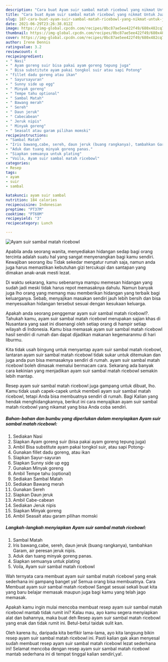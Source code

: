 ```yaml
---
description: "Cara buat Ayam suir sambal matah ricebowl yang nikmat Untuk Jualan"
title: "Cara buat Ayam suir sambal matah ricebowl yang nikmat Untuk Jualan"
slug: 187-cara-buat-ayam-suir-sambal-matah-ricebowl-yang-nikmat-untuk-jualan
date: 2021-06-29T23:26:38.012Z
image: https://img-global.cpcdn.com/recipes/0bc87ae5ee422f49/680x482cq70/ayam-suir-sambal-matah-ricebowl-foto-resep-utama.jpg
thumbnail: https://img-global.cpcdn.com/recipes/0bc87ae5ee422f49/680x482cq70/ayam-suir-sambal-matah-ricebowl-foto-resep-utama.jpg
cover: https://img-global.cpcdn.com/recipes/0bc87ae5ee422f49/680x482cq70/ayam-suir-sambal-matah-ricebowl-foto-resep-utama.jpg
author: Irene Dennis
ratingvalue: 3.2
reviewcount: 4
recipeingredient:
- " Nasi"
- " Ayam goreng suir bisa pakai ayam goreng tepung juga"
- " Bisa substitute ayam pakai tongkol suir atau sapi Potong"
- "fillet dadu goreng atau ikan"
- " Sayursayuran"
- " Sunny side up egg"
- " Minyak goreng"
- " Tempe tahu optional"
- " Sambal Matah"
- " Bawang merah"
- " Sereh"
- " Daun jeruk"
- " Cabecabean"
- " Jeruk nipis"
- " Minyak goreng"
- " Seasalt atau garam pilihan momski"
recipeinstructions:
- "Sambal Matah"
- "Iris bawang,cabe, sereh, daun jeruk (buang rangkanya), tambahkan Garam, air peresan jeruk nipis."
- "Aduk dan tuang minyak goreng panas."
- "Siapkan semuanya untuk plating"
- "Voila, Ayam suir sambal matah ricebowl"
categories:
- Resep
tags:
- ayam
- suir
- sambal

katakunci: ayam suir sambal 
nutrition: 184 calories
recipecuisine: Indonesian
preptime: "PT37M"
cooktime: "PT60M"
recipeyield: "3"
recipecategory: Lunch

---
```



![Ayam suir sambal matah ricebowl](https://img-global.cpcdn.com/recipes/0bc87ae5ee422f49/680x482cq70/ayam-suir-sambal-matah-ricebowl-foto-resep-utama.jpg)

Apabila anda seorang wanita, menyediakan hidangan sedap bagi orang tercinta adalah suatu hal yang sangat menyenangkan bagi kamu sendiri. Kewajiban seorang ibu Tidak sekedar mengatur rumah saja, namun anda juga harus memastikan kebutuhan gizi tercukupi dan santapan yang dimakan anak-anak mesti lezat.

Di waktu  sekarang, kamu sebenarnya mampu memesan hidangan yang sudah jadi meski tidak harus repot memasaknya dahulu. Namun banyak juga lho orang yang memang mau memberikan hidangan yang terbaik bagi keluarganya. Sebab, menyajikan masakan sendiri jauh lebih bersih dan bisa menyesuaikan hidangan tersebut sesuai dengan kesukaan keluarga. 



Apakah anda seorang penggemar ayam suir sambal matah ricebowl?. Tahukah kamu, ayam suir sambal matah ricebowl merupakan sajian khas di Nusantara yang saat ini disenangi oleh setiap orang di hampir setiap wilayah di Indonesia. Kamu bisa memasak ayam suir sambal matah ricebowl hasil sendiri di rumah dan dapat dijadikan makanan kegemaranmu di hari liburmu.

Kita tidak usah bingung untuk menyantap ayam suir sambal matah ricebowl, lantaran ayam suir sambal matah ricebowl tidak sukar untuk ditemukan dan juga anda pun bisa memasaknya sendiri di rumah. ayam suir sambal matah ricebowl boleh dimasak memalui bermacam cara. Sekarang ada banyak cara kekinian yang menjadikan ayam suir sambal matah ricebowl semakin lebih mantap.

Resep ayam suir sambal matah ricebowl juga gampang untuk dibuat, lho. Kamu tidak usah capek-capek untuk membeli ayam suir sambal matah ricebowl, tetapi Anda bisa membuatnya sendiri di rumah. Bagi Kalian yang hendak menghidangkannya, berikut ini cara menyajikan ayam suir sambal matah ricebowl yang nikamat yang bisa Anda coba sendiri.

<!--inarticleads1-->

##### Bahan-bahan dan bumbu yang diperlukan dalam menyiapkan Ayam suir sambal matah ricebowl:

1. Sediakan  Nasi
1. Siapkan  Ayam goreng suir (bisa pakai ayam goreng tepung juga)
1. Ambil  Bisa substitute ayam pakai tongkol suir, atau sapi Potong-
1. Gunakan fillet dadu goreng, atau ikan
1. Siapkan  Sayur-sayuran
1. Siapkan  Sunny side up egg
1. Gunakan  Minyak goreng
1. Ambil  Tempe tahu (optional)
1. Sediakan  Sambal Matah
1. Sediakan  Bawang merah
1. Gunakan  Sereh
1. Siapkan  Daun jeruk
1. Ambil  Cabe-cabean
1. Sediakan  Jeruk nipis
1. Siapkan  Minyak goreng
1. Ambil  Seasalt atau garam pilihan momski




<!--inarticleads2-->

##### Langkah-langkah menyiapkan Ayam suir sambal matah ricebowl:

1. Sambal Matah
1. Iris bawang,cabe, sereh, daun jeruk (buang rangkanya), tambahkan Garam, air peresan jeruk nipis.
1. Aduk dan tuang minyak goreng panas.
1. Siapkan semuanya untuk plating
1. Voila, Ayam suir sambal matah ricebowl




Wah ternyata cara membuat ayam suir sambal matah ricebowl yang enak sederhana ini gampang banget ya! Semua orang bisa membuatnya. Cara Membuat ayam suir sambal matah ricebowl Sangat sesuai sekali buat kita yang baru belajar memasak maupun juga bagi kamu yang telah jago memasak.

Apakah kamu ingin mulai mencoba membuat resep ayam suir sambal matah ricebowl mantab tidak rumit ini? Kalau mau, ayo kamu segera menyiapkan alat dan bahannya, maka buat deh Resep ayam suir sambal matah ricebowl yang enak dan tidak rumit ini. Betul-betul taidak sulit kan. 

Oleh karena itu, daripada kita berfikir lama-lama, ayo kita langsung bikin resep ayam suir sambal matah ricebowl ini. Pasti kalian gak akan menyesal sudah membuat resep ayam suir sambal matah ricebowl lezat sederhana ini! Selamat mencoba dengan resep ayam suir sambal matah ricebowl mantab sederhana ini di tempat tinggal kalian sendiri,ya!.

